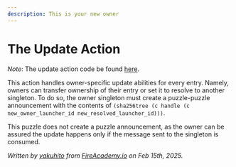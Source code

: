 ```yaml
---
description: This is your new owner
---
```


# The Update Action

_Note_: The update action code be found [here](https://github.com/Yakuhito/slot-machine/blob/master/puzzles/actions/xchandles/update.clsp).

This action handles owner-specific update abilities for every entry. Namely, owners can transfer ownership of their entry or set it to resolve to another singleton. To do so, the owner singleton must create a puzzle-puzzle announcement with the contents of `(sha256tree (c handle (c new_owner_launcher_id new_resolved_launcher_id)))`.

This puzzle does not create a puzzle announcement, as the owner can be assured the update happens only if the message sent to the singleton is consumed.&#x20;

_Written by_ [_yakuhito_](https://x.com/yakuh1t0) _from_ [_FireAcademy.io_](https://fireacademy.io/) _on Feb 15th, 2025._
